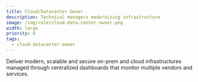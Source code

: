 ```yaml
---
title: Cloud/Datacenter Owner
description: Technical managers modernizing infrastructure
image: /img/role/cloud-data-center-owner.png
width: large
priority: 6
tags: 
  - cloud-datacenter-owner
---
```

Deliver modern, scalable and secure on-prem and cloud infrastructures managed through centralized dashboards that monitor multiple vendors and services.